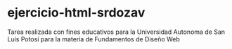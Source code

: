 # ejercicio-html-srdozav

Tarea realizada con fines educativos para la Universidad Autonoma de San Luis Potosí para la materia de Fundamentos de Diseño Web
